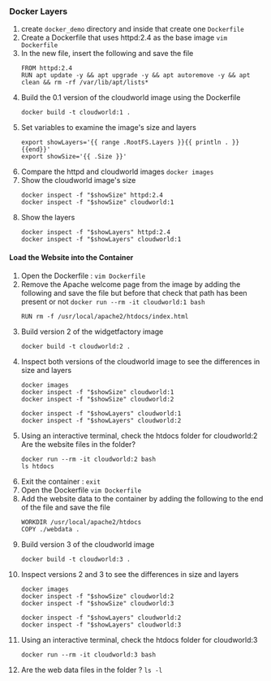 ### Docker Layers

1. create ```docker_demo``` directory and inside that create one ```Dockerfile```
2. Create a Dockerfile that uses httpd:2.4 as the base image
   ```vim Dockerfile```
3. In the new file, insert the following and save the file
   ```
   FROM httpd:2.4
   RUN apt update -y && apt upgrade -y && apt autoremove -y && apt clean && rm -rf /var/lib/apt/lists*
   ```
4. Build the 0.1 version of the cloudworld image using the Dockerfile
   ```
   docker build -t cloudworld:1 .
   ```
5. Set variables to examine the image's size and layers
   ```
   export showLayers='{{ range .RootFS.Layers }}{{ println . }}{{end}}'
   export showSize='{{ .Size }}'
   ```
6. Compare the httpd and cloudworld images
   ```docker images```
7. Show the cloudworld image's size
   ```
   docker inspect -f "$showSize" httpd:2.4
   docker inspect -f "$showSize" cloudworld:1
   ```
8. Show the layers
   ```
   docker inspect -f "$showLayers" httpd:2.4
   docker inspect -f "$showLayers" cloudworld:1
   ```

#### Load the Website into the Container
  
1. Open the Dockerfile : ```vim Dockerfile```
2. Remove the Apache welcome page from the image by adding the following and save the file but before that check that path has been present or not  ```docker run --rm -it cloudworld:1 bash```
   ```
   RUN rm -f /usr/local/apache2/htdocs/index.html
   ```
3. Build version 2 of the widgetfactory image
   ```
   docker build -t cloudworld:2 .
   ```
4. Inspect both versions of the cloudworld image to see the differences in size and layers  
   ```
   docker images
   docker inspect -f "$showSize" cloudworld:1
   docker inspect -f "$showSize" cloudworld:2
   
   docker inspect -f "$showLayers" cloudworld:1
   docker inspect -f "$showLayers" cloudworld:2
   ```
5. Using an interactive terminal, check the htdocs folder for cloudworld:2 Are the website files in the folder?   
   ```
   docker run --rm -it cloudworld:2 bash
   ls htdocs
   ```
6. Exit the container : ```exit``` 
7. Open the Dockerfile ```vim Dockerfile```
8. Add the website data to the container by adding the following to the end of the file and save the file
   ```
   WORKDIR /usr/local/apache2/htdocs
   COPY ./webdata .
   ```
9. Build version 3 of the cloudworld image
   ```
   docker build -t cloudworld:3 .
   ```
10. Inspect versions 2 and 3 to see the differences in size and layers
    ```
    docker images
    docker inspect -f "$showSize" cloudworld:2
    docker inspect -f "$showSize" cloudworld:3
    
    docker inspect -f "$showLayers" cloudworld:2
    docker inspect -f "$showLayers" cloudworld:3
    ```
11. Using an interactive terminal, check the htdocs folder for cloudworld:3
    ```
    docker run --rm -it cloudworld:3 bash
    ```
12. Are the web data files in the folder ? ```ls -l```   


